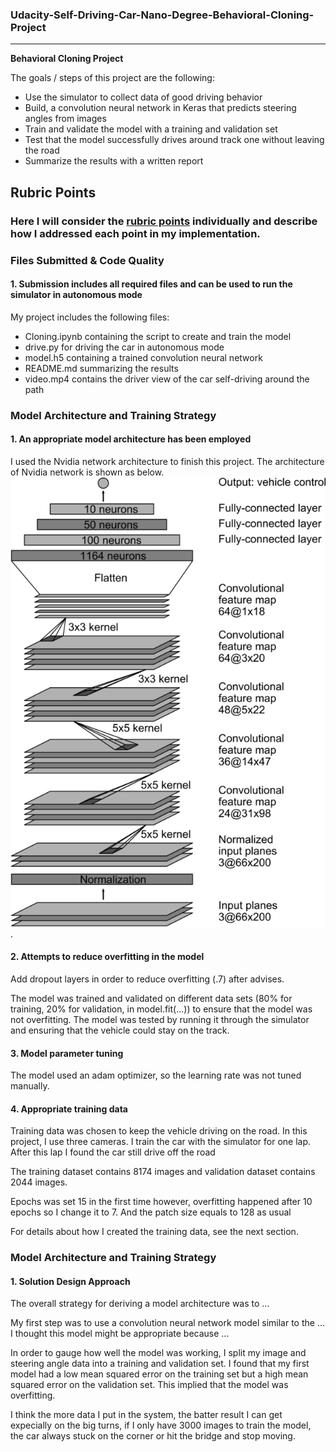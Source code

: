 ### Udacity-Self-Driving-Car-Nano-Degree-Behavioral-Cloning-Project
---

**Behavioral Cloning Project**

The goals / steps of this project are the following:
* Use the simulator to collect data of good driving behavior
* Build, a convolution neural network in Keras that predicts steering angles from images
* Train and validate the model with a training and validation set
* Test that the model successfully drives around track one without leaving the road
* Summarize the results with a written report

## Rubric Points
### Here I will consider the [rubric points](https://review.udacity.com/#!/rubrics/432/view) individually and describe how I addressed each point in my implementation.  

### Files Submitted & Code Quality

#### 1. Submission includes all required files and can be used to run the simulator in autonomous mode

My project includes the following files:
* Cloning.ipynb containing the script to create and train the model
* drive.py for driving the car in autonomous mode
* model.h5 containing a trained convolution neural network 
* README.md summarizing the results
* video.mp4 contains the driver view of the car self-driving around the path

### Model Architecture and Training Strategy

#### 1. An appropriate model architecture has been employed

I used the Nvidia network architecture to finish this project. The architecture of Nvidia network is shown as below. ![](/examples/cnn_nvidia.png).

#### 2. Attempts to reduce overfitting in the model

Add dropout layers in order to reduce overfitting (.7) after advises.

The model was trained and validated on different data sets (80% for training, 20% for validation, in model.fit(...)) to ensure that the model was not overfitting. The model was tested by running it through the simulator and ensuring that the vehicle could stay on the track.

#### 3. Model parameter tuning

The model used an adam optimizer, so the learning rate was not tuned manually.

#### 4. Appropriate training data

Training data was chosen to keep the vehicle driving on the road. In this project, I use three cameras. I train the car with the simulator for one lap. After this lap I found the car still drive off the road

The training dataset contains 8174 images and validation dataset contains 2044 images. 

Epochs was set 15 in the first time however, overfitting happened after 10 epochs so I change it to 7. And the patch size equals to 128 as usual

For details about how I created the training data, see the next section. 

### Model Architecture and Training Strategy

#### 1. Solution Design Approach

The overall strategy for deriving a model architecture was to ...

My first step was to use a convolution neural network model similar to the ... I thought this model might be appropriate because ...

In order to gauge how well the model was working, I split my image and steering angle data into a training and validation set. I found that my first model had a low mean squared error on the training set but a high mean squared error on the validation set. This implied that the model was overfitting. 

I think the more data I put in the system, the batter result I can get expecially on the big turns, if I only have 3000 images to train the model, the car always stuck on the corner or hit the bridge and stop moving.

